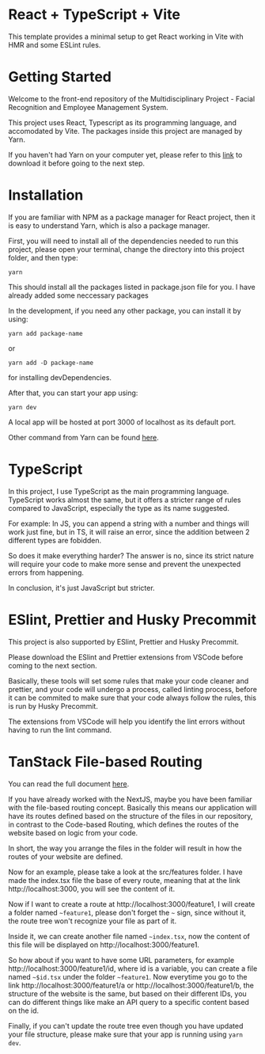 # React + TypeScript + Vite

This template provides a minimal setup to get React working in Vite with HMR and some ESLint rules.

# Getting Started

Welcome to the front-end repository of the Multidisciplinary Project - Facial Recognition and Employee Management System.

This project uses React, Typescript as its programming language, and accomodated by Vite.
The packages inside this project are managed by Yarn.

If you haven't had Yarn on your computer yet, please refer to this [link](https://classic.yarnpkg.com/lang/en/docs/install/#windows-stable) to download it before going to the next step.

# Installation

If you are familiar with NPM as a package manager for React project, then it is easy to understand Yarn, which is also a package manager.

First, you will need to install all of the dependencies needed to run this project, please open your terminal, change the directory into this project folder, and then type:

`yarn`

This should install all the packages listed in package.json file for you. I have already added some neccessary packages

In the development, if you need any other package, you can install it by using:

`yarn add package-name`

or

`yarn add -D package-name`

for installing devDependencies.

After that, you can start your app using:

`yarn dev`

A local app will be hosted at port 3000 of localhost as its default port.

Other command from Yarn can be found [here](https://classic.yarnpkg.com/lang/en/docs/cli/).

# TypeScript

In this project, I use TypeScript as the main programming language. TypeScript works almost the same, but it offers a stricter range of rules compared to JavaScript, especially the type as its name suggested.

For example:
In JS, you can append a string with a number and things will work just fine, but in TS, it will raise an error, since the addition between 2 different types are fobidden.

So does it make everything harder? The answer is no, since its strict nature will require your code to make more sense and prevent the unexpected errors from happening.

In conclusion, it's just JavaScript but stricter.

# ESlint, Prettier and Husky Precommit

This project is also supported by ESlint, Prettier and Husky Precommit.

Please download the ESlint and Prettier extensions from VSCode before coming to the next section.

Basically, these tools will set some rules that make your code cleaner and prettier, and your code will undergo a process, called linting process, before it can be commited to make sure that your code always follow the rules, this is run by Husky Precommit.

The extensions from VSCode will help you identify the lint errors without having to run the lint command.

# TanStack File-based Routing

You can read the full document [here](https://tanstack.com/router/latest/docs/framework/react/overview).

If you have already worked with the NextJS, maybe you have been familiar with the file-based routing concept. Basically this means our application will have its routes defined based on the structure of the files in our repository, in contrast to the Code-based Routing, which defines the routes of the website based on logic from your code.

In short, the way you arrange the files in the folder will result in how the routes of your website are defined.

Now for an example, please take a look at the src/features folder. I have made the index.tsx file the base of every route, meaning that at the link http://localhost:3000, you will see the content of it.

Now if I want to create a route at http://localhost:3000/feature1, I will create a folder named `~feature1`, please don't forget the `~` sign, since without it, the route tree won't recognize your file as part of it.

Inside it, we can create another file named `~index.tsx`, now the content of this file will be displayed on http://localhost:3000/feature1.

So how about if you want to have some URL parameters, for example http://localhost:3000/feature1/id, where id is a variable, you can create a file named `~$id.tsx` under the folder `~feature1`. Now everytime you go to the link http://localhost:3000/feature1/a or http://localhost:3000/feature1/b, the structure of the website is the same, but based on their different IDs, you can do different things like make an API query to a specific content based on the id.

Finally, if you can't update the route tree even though you have updated your file structure, please make sure that your app is running using `yarn dev`.
